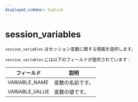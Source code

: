 ```yaml
---
displayed_sidebar: English
---
```


# session_variables

`session_variables` はセッション変数に関する情報を提供します。

`session_variables` には以下のフィールドが提供されています：

| **フィールド**      | **説明**        |
| -------------- | ---------------------- |
| VARIABLE_NAME  | 変数の名前です。  |
| VARIABLE_VALUE | 変数の値です。 |
